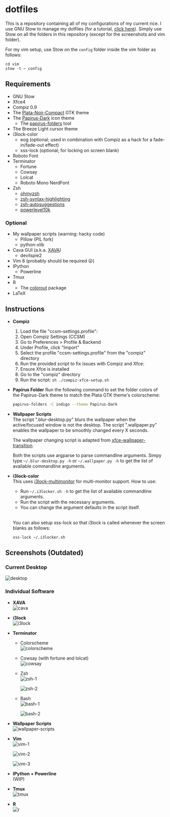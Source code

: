 # dotfiles

This is a repository containing all of my configurations of my current rice.
I use GNU Stow to manage my dotfiles (for a tutorial, [click here]( https://alexpearce.me/2016/02/managing-dotfiles-with-stow/)).
Simply use Stow on all the folders in this repository (except for the screenshots and vim folder).

For my vim setup, use Stow on the `config` folder inside the vim folder as follows:
```
cd vim
stow -t ~ config
```

## Requirements
* GNU Stow
* Xfce4
* Compiz 0.9
* The [Plata-Noir-Compact](https://gitlab.com/tista500/plata-theme) GTK theme
* The [Papirus-Dark](https://github.com/PapirusDevelopmentTeam/papirus-icon-theme) icon theme
  * The [papirus-folders](https://github.com/PapirusDevelopmentTeam/papirus-folders) tool
* The Breeze Light cursor theme
* i3lock-color
  * eog (optional; used in combination with Compiz as a hack for a fade-in/fade-out effect)
  * xss-lock (optional; for locking on screen blank)
* Roboto Font
* Terminator
  * Fortune
  * Cowsay
  * Lolcat
  * Roboto Mono NerdFont
* Zsh
  * [ohmyzsh](https://github.com/ohmyzsh/ohmyzsh)
  * [zsh-syntax-highlighting](https://github.com/zsh-users/zsh-syntax-highlighting)
  * [zsh-autosuggestions](https://github.com/zsh-users/zsh-autosuggestions)
  * [powerlevel10k](https://github.com/romkatv/powerlevel10k)

### Optional
* My wallpaper scripts (warning: hacky code)
  * Pillow (PIL fork)
  * python-xlib
* Cava GUI (a.k.a. [XAVA](https://github.com/nikp123/xava))
  * devilspie2
* Vim 8 (probably should be required :stuck_out_tongue:)
* IPython
  * Powerline
* Tmux
* R
  * The [colorout](https://github.com/jalvesaq/colorout) package
* LaTeX

## Instructions
* **Compiz**  
  1. Load the file "ccsm-settings.profile":
    1. Open Compiz Settings (CCSM)
    2. Go to Preferences > Profile & Backend
    3. Under Profile, click "Import"
    4. Select the profile "ccsm-settings.profile" from the "compiz" directory
  2. Run the provided script to fix issues with Compiz and Xfce:
    0. Ensure Xfce is installed
    1. Go to the "compiz" directory
    2. Run the script:
      ```sh
      ./compiz-xfce-setup.sh
      ```

* **Papirus Folder**
  Run the following command to set the folder colors of the Papirus-Dark theme to match the Plata GTK theme's colorscheme:
  ```sh
  papirus-folders -C indigo --theme Papirus-Dark
  ```

* **Wallpaper Scripts**  
  The script ".blur-desktop.py" blurs the wallpaper when the active/focused window is not the desktop.
  The script ".wallpaper.py" enables the wallpaper to be smoothly changed every X seconds.
  <br>

  The wallpaper changing script is adapted from [xfce-wallpaper-transition](https://github.com/c4tz/xfce-wallpaper-transition).
  <br>

  Both the scripts use argparse to parse commandline arguments.
  Simpy type `~/.blur-desktop.py -h` or `~/.wallpaper.py -h` to get the list of available commandline arguments.
  <br>

* **i3lock-color**  
  This uses [i3lock-multimonitor](https://github.com/ShikherVerma/i3lock-multimonitor) for multi-monitor support.
  How to use:
    * Run `~/.i3locker.sh -h` to get the list of available commandline arguments.
    * Run the script with the necessary arguments.
    * You can change the argument defaults in the script itself.
  <br>

  You can also setup xss-lock so that i3lock is called whenever the screen blanks as follows:
  ```
  xss-lock ~/.i3locker.sh
  ```

## Screenshots (Outdated)
### **Current Desktop**
![desktop](./screenshots/desktop.png)

### **Individual Software**
* **XAVA**  
  ![cava](./screenshots/cava.png)

* **i3lock**  
  ![i3lock](./screenshots/i3lock.png)

* **Terminator**
  * Colorscheme  
    ![colorscheme](./screenshots/colorscheme.png)

  * Cowsay (with fortune and lolcat)  
    ![cowsay](./screenshots/cowsay.png)

  * Zsh  
    ![zsh-1](./screenshots/zsh-1.png)
    <br>

    ![zsh-2](./screenshots/zsh-2.png)

  * Bash  
    ![bash-1](./screenshots/bash-1.png)
    <br>

    ![bash-2](./screenshots/bash-2.png)

* **Wallpaper Scripts**  
  ![wallpaper-scripts](./screenshots/scripts.gif)  

* **Vim**  
  ![vim-1](./screenshots/vim-1.png)
  <br>

  ![vim-2](./screenshots/vim-2.png)
  <br>

  ![vim-3](./screenshots/vim-3.png)

* **IPython + Powerline**  
(WIP)

* **Tmux**  
  ![tmux](./screenshots/tmux.png)

* **R**  
  ![r](./screenshots/r.png)
